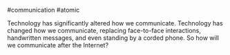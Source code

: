 #communication #atomic 

Technology has significantly altered how we communicate. Technology has changed how we communicate, replacing face-to-face interactions, handwritten messages, and even standing by a corded phone. So how will we communicate after the Internet?